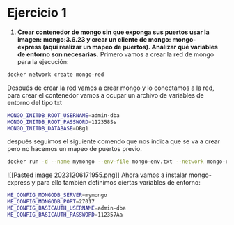 # Ejercicio 1
1.  **Crear contenedor de mongo sin que exponga sus puertos usar la imagen: mongo:3.6.23 y crear un cliente de mongo: mongo-express (aquí realizar un mapeo de puertos). Analizar qué variables de entorno son necesarias.**
Primero vamos a crear la red de mongo para la ejecución:
```bash
docker network create mongo-red
```
Después de crear la red vamos a crear mongo y lo conectamos a la red, para crear el contenedor vamos a ocupar un archivo de variables de entorno del tipo txt
```bash
MONGO_INITDB_ROOT_USERNAME=admin-dba
MONGO_INITDB_ROOT_PASSWORD=112358Ss
MONGO_INITDB_DATABASE=DBg1
```
después seguimos el siguiente comendo que nos indica que se va a crear pero no hacemos un mapeo de puertos previo.
```bash
docker run -d --name mymongo --env-file mongo-env.txt --network mongo-red mongo:3.6.23
```
![[Pasted image 20231206171955.png]]
Ahora vamos a instalar mongo-express y para ello también definimos ciertas variables de entorno:
```bash
ME_CONFIG_MONGODB_SERVER=mymongo
ME_CONFIG_MONGODB_PORT=27017
ME_CONFIG_BASICAUTH_USERNAME=admin-dba
ME_CONFIG_BASICAUTH_PASSWORD=112357Aa
```
